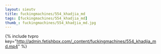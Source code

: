 ```yaml
--- 
layout: sieutv
title: fuckingmachines/554_khadjia_md
tags: [fuckingmachines/554_khadjia_md]
thumb_: fuckingmachines/554_khadjia_md.jpg
---
```

{% include tvpro key="http://admin.fetishbox.com/_content/fuckingmachines/554_khadjia_md.mp4" %} 
